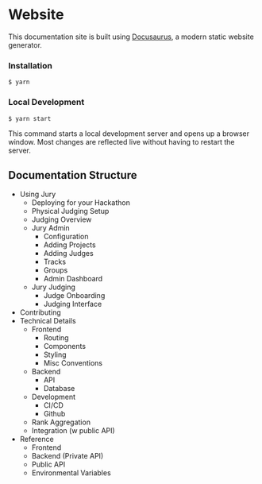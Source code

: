 # Website

This documentation site is built using [Docusaurus](https://docusaurus.io/), a modern static website generator.

### Installation

```
$ yarn
```

### Local Development

```
$ yarn start
```

This command starts a local development server and opens up a browser window. Most changes are reflected live without having to restart the server.

## Documentation Structure

- Using Jury
    - Deploying for your Hackathon
    - Physical Judging Setup
    - Judging Overview
    - Jury Admin
        - Configuration
        - Adding Projects
        - Adding Judges
        - Tracks
        - Groups
        - Admin Dashboard
    - Jury Judging
        - Judge Onboarding
        - Judging Interface
- Contributing
- Technical Details
    - Frontend
        - Routing
        - Components
        - Styling
        - Misc Conventions
    - Backend
        - API
        - Database
    - Development
        - CI/CD
        - Github
    - Rank Aggregation
    - Integration (w public API)
- Reference
    - Frontend
    - Backend (Private API)
    - Public API
    - Environmental Variables
